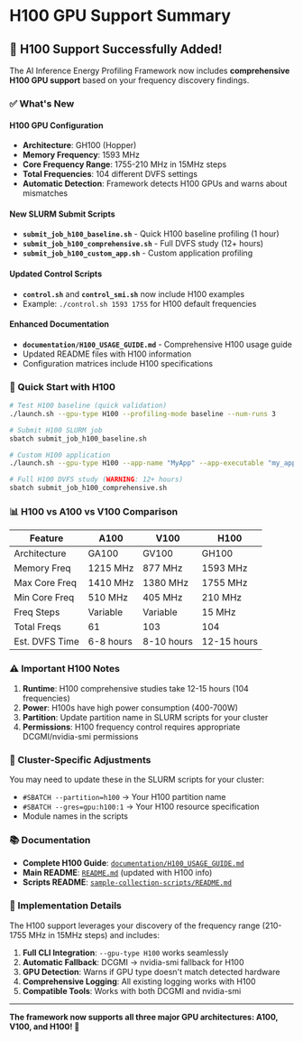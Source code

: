 # H100 GPU Support Summary

## 🎉 H100 Support Successfully Added!

The AI Inference Energy Profiling Framework now includes **comprehensive H100 GPU support** based on your frequency discovery findings.

### ✅ What's New

#### **H100 GPU Configuration**
- **Architecture**: GH100 (Hopper)
- **Memory Frequency**: 1593 MHz
- **Core Frequency Range**: 1755-210 MHz in 15MHz steps
- **Total Frequencies**: 104 different DVFS settings
- **Automatic Detection**: Framework detects H100 GPUs and warns about mismatches

#### **New SLURM Submit Scripts**
- **`submit_job_h100_baseline.sh`** - Quick H100 baseline profiling (1 hour)
- **`submit_job_h100_comprehensive.sh`** - Full DVFS study (12+ hours)
- **`submit_job_h100_custom_app.sh`** - Custom application profiling

#### **Updated Control Scripts**
- **`control.sh`** and **`control_smi.sh`** now include H100 examples
- Example: `./control.sh 1593 1755` for H100 default frequencies

#### **Enhanced Documentation**
- **`documentation/H100_USAGE_GUIDE.md`** - Comprehensive H100 usage guide
- Updated README files with H100 information
- Configuration matrices include H100 specifications

### 🚀 Quick Start with H100

```bash
# Test H100 baseline (quick validation)
./launch.sh --gpu-type H100 --profiling-mode baseline --num-runs 3

# Submit H100 SLURM job
sbatch submit_job_h100_baseline.sh

# Custom H100 application
./launch.sh --gpu-type H100 --app-name "MyApp" --app-executable "my_app"

# Full H100 DVFS study (WARNING: 12+ hours)
sbatch submit_job_h100_comprehensive.sh
```

### 📊 H100 vs A100 vs V100 Comparison

| Feature | A100 | V100 | H100 |
|---------|------|------|------|
| Architecture | GA100 | GV100 | GH100 |
| Memory Freq | 1215 MHz | 877 MHz | 1593 MHz |
| Max Core Freq | 1410 MHz | 1380 MHz | 1755 MHz |
| Min Core Freq | 510 MHz | 405 MHz | 210 MHz |
| Freq Steps | Variable | Variable | 15 MHz |
| Total Freqs | 61 | 103 | 104 |
| Est. DVFS Time | 6-8 hours | 8-10 hours | 12-15 hours |

### ⚠️ Important H100 Notes

1. **Runtime**: H100 comprehensive studies take 12-15 hours (104 frequencies)
2. **Power**: H100s have high power consumption (400-700W)
3. **Partition**: Update partition name in SLURM scripts for your cluster
4. **Permissions**: H100 frequency control requires appropriate DCGMI/nvidia-smi permissions

### 🔧 Cluster-Specific Adjustments

You may need to update these in the SLURM scripts for your cluster:
- `#SBATCH --partition=h100` → Your H100 partition name
- `#SBATCH --gres=gpu:h100:1` → Your H100 resource specification
- Module names in the scripts

### 📚 Documentation

- **Complete H100 Guide**: [`documentation/H100_USAGE_GUIDE.md`](../documentation/H100_USAGE_GUIDE.md)
- **Main README**: [`README.md`](../README.md) (updated with H100 info)
- **Scripts README**: [`sample-collection-scripts/README.md`](../sample-collection-scripts/README.md)

### 🎯 Implementation Details

The H100 support leverages your discovery of the frequency range (210-1755 MHz in 15MHz steps) and includes:

1. **Full CLI Integration**: `--gpu-type H100` works seamlessly
2. **Automatic Fallback**: DCGMI → nvidia-smi fallback for H100
3. **GPU Detection**: Warns if GPU type doesn't match detected hardware
4. **Comprehensive Logging**: All existing logging works with H100
5. **Compatible Tools**: Works with both DCGMI and nvidia-smi

---

**The framework now supports all three major GPU architectures: A100, V100, and H100! 🎉**
